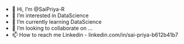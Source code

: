 - 👋 Hi, I’m @SaiPriya-R
- 👀 I’m interested in DataScience
- 🌱 I’m currently learning DataScience
- 💞️ I’m looking to collaborate on ...
- 📫 How to reach me Linkedin - linkedin.com/in/sai-priya-b612b41b7

<!---
SaiPriya-R/SaiPriya-R is a ✨ special ✨ repository because its `README.md` (this file) appears on your GitHub profile.
You can click the Preview link to take a look at your changes.
--->
